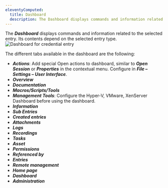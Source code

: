 ```yaml
---
eleventyComputed:
  title: Dashboard
  description: The Dashboard displays commands and information related to the selected entry. Its contents depend on the selected entry type.
---
```

The ***Dashboard*** displays commands and information related to the selected entry. Its contents depend on the selected entry type.
![Dashboard for credential entry](https://cdnweb.devolutions.net/docs/RDMW4015_2024_1.png)

The different tabs available in the dashboard are the following:

* ***Actions***: Add special Open actions to dashboard, similar to ***Open Session*** or ***Properties*** in the contextual menu. Configure in ***File – Settings – User Interface***.
* ***Overview***
* ***Documentation***
* ***Macros/Scripts/Tools***
* ***Management Tools***: Configure the Hyper-V, VMware, XenServer Dashboard before using the dashboard.
* ***Information***
* ***Sub Entries***
* ***Created entries***
* ***Attachments***
* ***Logs***
* ***Recordings***
* ***Tasks***
* ***Asset***
* ***Permissions***
* ***Referenced by***
* ***Entries***
* ***Remote management***
* ***Home page***
* ***Dashboard***
* ***Administration***